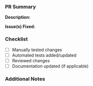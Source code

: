 ### PR Summary

**Description:**
<!-- Provide a concise summary of what this PR does, including the motivation behind it. -->

**Issue(s) Fixed:**
<!-- List any issues this PR addresses, using the format "Fixes #issue_number". If there are no related issues, state "None". -->

### Checklist

- [ ] Manually tested changes
- [ ] Automated tests added/updated
- [ ] Reviewed changes
- [ ] Documentation updated (if applicable)

### Additional Notes
<!-- Add any additional notes or comments that might be helpful for the reviewer. -->